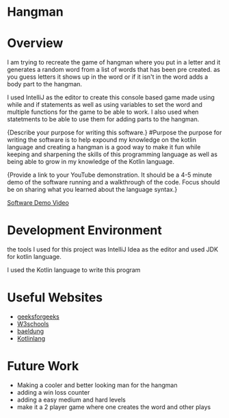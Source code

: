 # Hangman

# Overview

I am trying to recreate the game of hangman where you put in a letter and it generates a random word from a list of words that has been pre created. as you guess letters it shows up in the word or if it isn't in the word adds a body part to the hangman.

I used IntelliJ as the editor to create this console based game made using while and if statements as well as using variables to set the word and multiple functions for the game to be able to work. I also used when statetments to be able to use them for adding parts to the hangman.

{Describe your purpose for writing this software.}
#Purpose
the purpose for writing the software is to help expound my knowledge on the kotlin language and creating a hangman is a good way to make it fun while keeping and sharpening the skills of this programming language as well as being able to grow in my knowledge of the Kotlin language.

{Provide a link to your YouTube demonstration. It should be a 4-5 minute demo of the software running and a walkthrough of the code. Focus should be on sharing what you learned about the language syntax.}

[Software Demo Video](http://youtube.link.goes.here)

# Development Environment

the tools I used for this project was IntelliJ Idea as the editor and used JDK for kotlin language.

I used the Kotlin language to write this program

# Useful Websites

- [geeksforgeeks](https://www.geeksforgeeks.org/kotlin-when-expression/)
- [W3schools](https://www.w3schools.com/KOTLIN/kotlin_data_types.php)
- [baeldung](https://www.baeldung.com/kotlin/random-number)
- [Kotlinlang](https://kotlinlang.org/api/core/kotlin-stdlib/kotlin.text/-string-builder/)

# Future Work

- Making a cooler and better looking man for the hangman
- adding a win loss counter
- adding a easy medium and hard levels
- make it a 2 player game where one creates the word and other plays